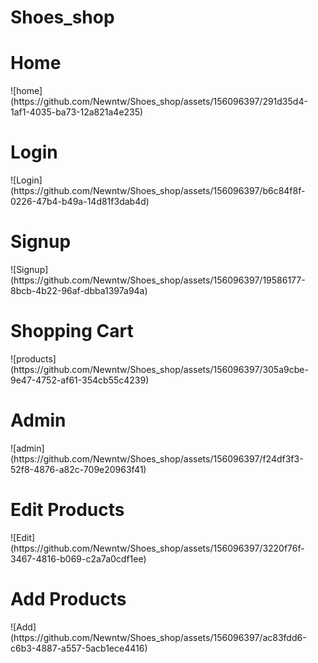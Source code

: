 # Shoes_shop
<h1>Home</h1>
![home](https://github.com/Newntw/Shoes_shop/assets/156096397/291d35d4-1af1-4035-ba73-12a821a4e235)

<h1>Login</h1>
![Login](https://github.com/Newntw/Shoes_shop/assets/156096397/b6c84f8f-0226-47b4-b49a-14d81f3dab4d)

<h1>Signup</h1>
![Signup](https://github.com/Newntw/Shoes_shop/assets/156096397/19586177-8bcb-4b22-96af-dbba1397a94a)

<h1>Shopping Cart</h1>
![products](https://github.com/Newntw/Shoes_shop/assets/156096397/305a9cbe-9e47-4752-af61-354cb55c4239)

<h1>Admin</h1>
![admin](https://github.com/Newntw/Shoes_shop/assets/156096397/f24df3f3-52f8-4876-a82c-709e20963f41)

<h1>Edit Products</h1>
![Edit](https://github.com/Newntw/Shoes_shop/assets/156096397/3220f76f-3467-4816-b069-c2a7a0cdf1ee)

<h1>Add Products</h1>
![Add](https://github.com/Newntw/Shoes_shop/assets/156096397/ac83fdd6-c6b3-4887-a557-5acb1ece4416)
